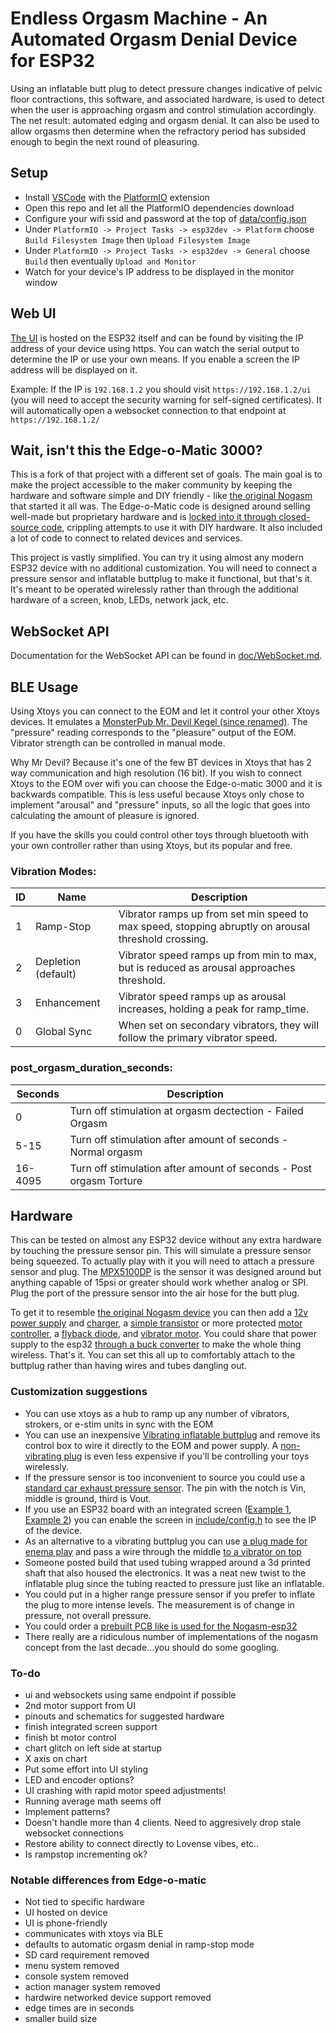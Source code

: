 # Endless Orgasm Machine - An Automated Orgasm Denial Device for ESP32

Using an inflatable butt plug to detect pressure changes indicative of pelvic floor contractions, this
software, and associated hardware, is used to detect when the user is approaching orgasm and control
stimulation accordingly. The net result: automated edging and orgasm denial.  It can also be used to allow orgasms then
determine when the refractory period has subsided enough to begin the next round of pleasuring. 

## Setup 
- Install [VSCode](https://code.visualstudio.com/) with the [PlatformIO](https://platformio.org/) extension
- Open this repo and let all the PlatformIO dependencies download
- Configure your wifi ssid and password at the top of [data/config.json](data/config.json)
- Under ```PlatformIO -> Project Tasks -> esp32dev -> Platform``` choose ```Build Filesystem Image``` then ```Upload Filesystem Image```
- Under ```PlatformIO -> Project Tasks -> esp32dev -> General``` choose ```Build``` then eventually ```Upload and Monitor```
- Watch for your device's IP address to be displayed in the monitor window

## Web UI

[The UI](eomui/README.md) is hosted on the ESP32 itself and can be found by visiting the IP address of your device using https.  You can watch the serial output to determine the IP or use your own means.  If you enable a screen the IP address will be displayed on it.  

Example: If the IP is ```192.168.1.2``` you should visit ```https://192.168.1.2/ui``` (you will need to accept the security warning for self-signed certificates).  It will automatically open a websocket connection to that endpoint at ```https://192.168.1.2/```  

## Wait, isn't this the Edge-o-Matic 3000?

This is a fork of that project with a different set of goals.  The main goal is to make the project accessible to the maker community by keeping the hardware and software simple and DIY friendly - like [the original Nogasm](https://github.com/nogasm/nogasm) that started it all was.  The Edge-o-Matic code is designed around selling well-made but proprietary hardware and is [locked into it through closed-source code](https://github.com/MausTec/eom-hal-dist), crippling attempts to use it with DIY hardware.  It also included a lot of code to connect to related devices and services.

This project is vastly simplified.  You can try it using almost any modern ESP32 device with no additional customization.  You will need to connect a pressure sensor and inflatable buttplug to make it functional, but that's it.  It's meant to be operated wirelessly rather than through the additional hardware of a screen, knob, LEDs, network jack, etc.

## WebSocket API

Documentation for the WebSocket API can be found in [doc/WebSocket.md](doc/WebSocket.md).

## BLE Usage
Using Xtoys you can connect to the EOM and let it control your other Xtoys devices.  It emulates a [MonsterPub Mr. Devil Kegel (since renamed)](https://monsterpub.com/products/mp2-u-shaped-remote-egg-with-kegel).  The "pressure" reading corresponds to the "pleasure" output of the EOM.  Vibrator strength can be controlled in manual mode.  

Why Mr Devil?  Because it's one of the few BT devices in Xtoys that has 2 way communication and high resolution (16 bit).  If you wish to connect Xtoys to the EOM over wifi you can choose the Edge-o-matic 3000 and it is backwards compatible.  This is less useful because Xtoys only chose to implement "arousal" and "pressure" inputs, so all the logic that goes into calculating the amount of pleasure is ignored.  

If you have the skills you could control other toys through bluetooth with your own controller rather than using Xtoys, but its popular and free.

### Vibration Modes:

|ID|Name|Description|
|---|---|---|
|1|Ramp-Stop|Vibrator ramps up from set min speed to max speed, stopping abruptly on arousal threshold crossing.|
|2|Depletion (default)|Vibrator speed ramps up from min to max, but is reduced as arousal approaches threshold.|
|3|Enhancement|Vibrator speed ramps up as arousal increases, holding a peak for ramp_time.|
|0|Global Sync|When set on secondary vibrators, they will follow the primary vibrator speed.|

### post_orgasm_duration_seconds:
|Seconds|Description|
|---|---|
|0|Turn off stimulation at orgasm dectection - Failed Orgasm|
|5-15|Turn off stimulation after amount of seconds - Normal orgasm|
|16-4095|Turn off stimulation after amount of seconds - Post orgasm Torture|

## Hardware

This can be tested on almost any ESP32 device without any extra hardware by touching the pressure sensor pin.  This will simulate a pressure sensor being squeezed.  To actually play with it you will need to attach a pressure sensor and plug.  The [MPX5100DP](https://www.digikey.com/en/products/detail/nxp-usa-inc/MPX5100DP/464060) is the sensor it was designed around but anything capable of 15psi or greater should work whether analog or SPI.  Plug the port of the pressure sensor into the air hose for the butt plug.  

To get it to resemble [the original Nogasm device](https://github.com/nogasm/nogasm) you can then add a [12v power supply](https://www.amazon.com/ACEIRMC-Battery-Plastic-Storage-Connect/dp/B0986RMKBJ) and [charger](https://www.amazon.com/Battery-Charger-Lithium-Display-RC123A/dp/B0CRKSFTK9), a [simple transistor](https://www.amazon.com/ALLECIN-IRF4905-Transistors-IRF4905PBF-Transistor/dp/B0CBKGJT9N) or more protected [motor controller](https://www.amazon.com/High-Power-Adjustment-Electronic-Controller-Brightness/dp/B0DZP1NCVW), a [flyback diode](https://www.amazon.com/15SQ045-Diodes-Schottky-Blocking-Silicon/dp/B0D4F2WVS5), and [vibrator motor](https://www.amazon.com/RPTCOTU-R555-Vibration-Motor-Electrodynamic/dp/B0CSYWK5KQ).  You could share that power supply to the esp32 [through a buck converter](https://www.amazon.com/Regulator-Reducer-Converter-Aircraft-MP1584EN/dp/B0B779ZYN1) to make the whole thing wireless.  That's it.  You can set this all up to comfortably attach to the buttplug rather than having wires and tubes dangling out.  

### Customization suggestions 
- You can use xtoys as a hub to ramp up any number of vibrators, strokers, or e-stim units in sync with the EOM
- You can use an inexpensive [Vibrating inflatable buttplug](https://www.amazon.com/Lovehoney-Black-Inflatable-Vibrating-Back/dp/B092VVXM63) and remove its control box to wire it directly to the EOM and power supply.  A [non-vibrating plug](https://www.amazon.com/Inflatable-Expandable-Stimulator-Beginners-Detachable/dp/B0DSPKVPM1) is even less expensive if you'll be controlling your toys wirelessly.
- If the pressure sensor is too inconvenient to source you could use a [standard car exhaust pressure sensor](https://www.amazon.com/dp/B0997VKYQ9).  The pin with the notch is Vin, middle is ground, third is Vout.
- If you use an ESP32 board with an integrated screen ([Example 1](https://www.amazon.com/ideaspark-Development-Integrated-Wireless-Micropython), [Example 2](https://www.amazon.com/Waveshare-Development-Frequency-Single-Core-Processor/dp/B0DHTMYTCY)) you can enable the screen in [include/config.h](include/config.h) to see the IP of the device.
- As an alternative to a vibrating buttplug you can use [a plug made for enema play](https://www.amazon.com/Inflatable-Congestion-Cleaning-Expansion-Beginner/dp/B0CZRLPLQC) and pass a wire through the middle [to a vibrator on top](https://www.amazon.com/dp/B0024XI1LG)
- Someone posted build that used tubing wrapped around a 3d printed shaft that also housed the electronics.  It was a neat new twist to the inflatable plug since the tubing reacted to pressure just like an inflatable.
- You could put in a higher range pressure sensor if you prefer to inflate the plug to more intense levels.  The measurement is of change in pressure, not overall pressure.
- You could order a [prebuilt PCB like is used for the Nogasm-esp32](https://github.com/Mathew3000/nogasm-esp32) 
- There really are a ridiculous number of implementations of the nogasm concept from the last decade...you should do some googling.



### To-do
- ui and websockets using same endpoint if possible
- 2nd motor support from UI
- pinouts and schematics for suggested hardware
- finish integrated screen support
- finish bt motor control
- chart glitch on left side at startup
- X axis on chart
- Put some effort into UI styling
- LED and encoder options?
- UI crashing with rapid motor speed adjustments!
- Running average math seems off
- Implement patterns?
- Doesn't handle more than 4 clients.  Need to aggresively drop stale websocket connections
- Restore ability to connect directly to Lovense vibes, etc..
- Is rampstop incrementing ok?

### Notable differences from Edge-o-matic
- Not tied to specific hardware
- UI hosted on device
- UI is phone-friendly
- communicates with xtoys via BLE
- defaults to automatic orgasm denial in ramp-stop mode
- SD card requirement removed
- menu system removed
- console system removed
- action manager system removed
- hardwire networked device support removed 
- edge times are in seconds
- smaller build size

